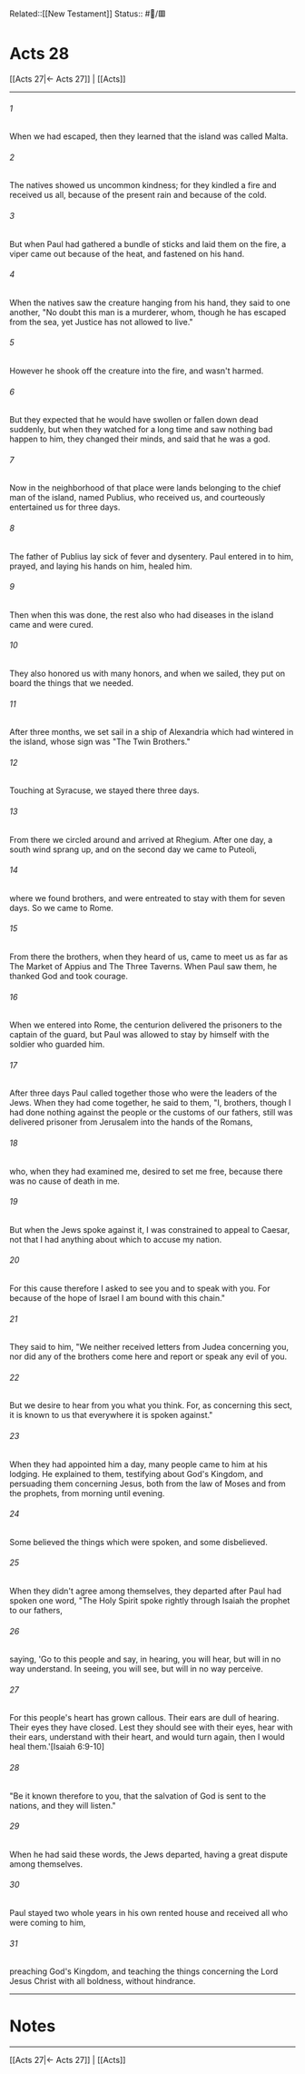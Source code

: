 Related::[[New Testament]]
Status:: #📖/🟥
# Acts 28

[[Acts 27|← Acts 27]] | [[Acts]]
***



###### 1 
When we had escaped, then they learned that the island was called Malta. 

###### 2 
The natives showed us uncommon kindness; for they kindled a fire and received us all, because of the present rain and because of the cold. 

###### 3 
But when Paul had gathered a bundle of sticks and laid them on the fire, a viper came out because of the heat, and fastened on his hand. 

###### 4 
When the natives saw the creature hanging from his hand, they said to one another, "No doubt this man is a murderer, whom, though he has escaped from the sea, yet Justice has not allowed to live." 

###### 5 
However he shook off the creature into the fire, and wasn't harmed. 

###### 6 
But they expected that he would have swollen or fallen down dead suddenly, but when they watched for a long time and saw nothing bad happen to him, they changed their minds, and said that he was a god. 

###### 7 
Now in the neighborhood of that place were lands belonging to the chief man of the island, named Publius, who received us, and courteously entertained us for three days. 

###### 8 
The father of Publius lay sick of fever and dysentery. Paul entered in to him, prayed, and laying his hands on him, healed him. 

###### 9 
Then when this was done, the rest also who had diseases in the island came and were cured. 

###### 10 
They also honored us with many honors, and when we sailed, they put on board the things that we needed. 

###### 11 
After three months, we set sail in a ship of Alexandria which had wintered in the island, whose sign was "The Twin Brothers." 

###### 12 
Touching at Syracuse, we stayed there three days. 

###### 13 
From there we circled around and arrived at Rhegium. After one day, a south wind sprang up, and on the second day we came to Puteoli, 

###### 14 
where we found brothers, and were entreated to stay with them for seven days. So we came to Rome. 

###### 15 
From there the brothers, when they heard of us, came to meet us as far as The Market of Appius and The Three Taverns. When Paul saw them, he thanked God and took courage. 

###### 16 
When we entered into Rome, the centurion delivered the prisoners to the captain of the guard, but Paul was allowed to stay by himself with the soldier who guarded him. 

###### 17 
After three days Paul called together those who were the leaders of the Jews. When they had come together, he said to them, "I, brothers, though I had done nothing against the people or the customs of our fathers, still was delivered prisoner from Jerusalem into the hands of the Romans, 

###### 18 
who, when they had examined me, desired to set me free, because there was no cause of death in me. 

###### 19 
But when the Jews spoke against it, I was constrained to appeal to Caesar, not that I had anything about which to accuse my nation. 

###### 20 
For this cause therefore I asked to see you and to speak with you. For because of the hope of Israel I am bound with this chain." 

###### 21 
They said to him, "We neither received letters from Judea concerning you, nor did any of the brothers come here and report or speak any evil of you. 

###### 22 
But we desire to hear from you what you think. For, as concerning this sect, it is known to us that everywhere it is spoken against." 

###### 23 
When they had appointed him a day, many people came to him at his lodging. He explained to them, testifying about God's Kingdom, and persuading them concerning Jesus, both from the law of Moses and from the prophets, from morning until evening. 

###### 24 
Some believed the things which were spoken, and some disbelieved. 

###### 25 
When they didn't agree among themselves, they departed after Paul had spoken one word, "The Holy Spirit spoke rightly through Isaiah the prophet to our fathers, 

###### 26 
saying, 'Go to this people and say, in hearing, you will hear, but will in no way understand. In seeing, you will see, but will in no way perceive. 

###### 27 
For this people's heart has grown callous. Their ears are dull of hearing. Their eyes they have closed. Lest they should see with their eyes, hear with their ears, understand with their heart, and would turn again, then I would heal them.'<crossref intro="28:27">[Isaiah 6:9-10]</crossref> 

###### 28 
"Be it known therefore to you, that the salvation of God is sent to the nations, and they will listen." 

###### 29 
When he had said these words, the Jews departed, having a great dispute among themselves. 

###### 30 
Paul stayed two whole years in his own rented house and received all who were coming to him, 

###### 31 
preaching God's Kingdom, and teaching the things concerning the Lord Jesus Christ with all boldness, without hindrance.

---
# Notes


***
[[Acts 27|← Acts 27]] | [[Acts]]
